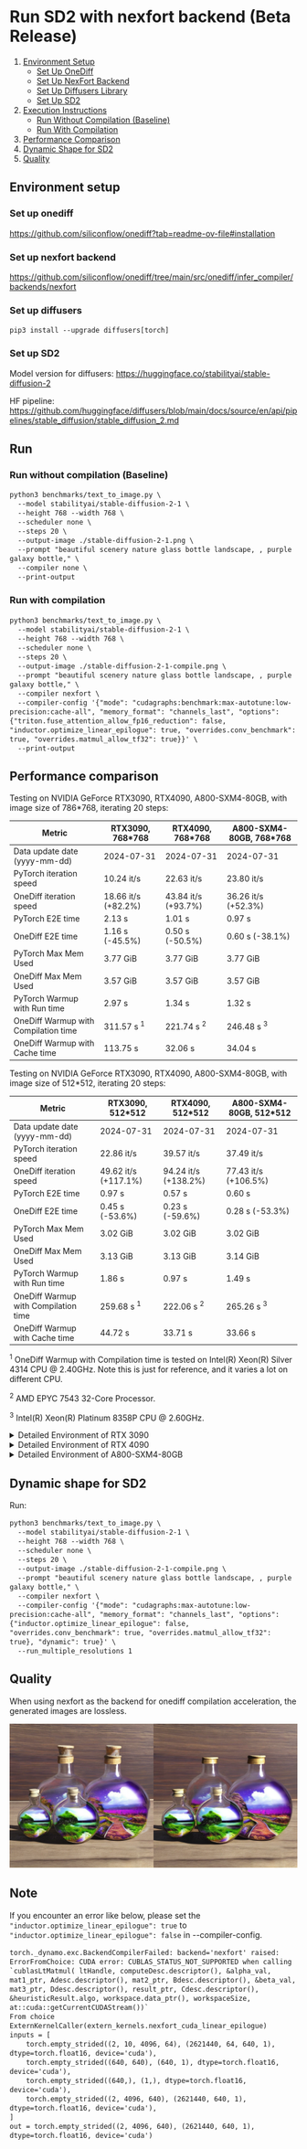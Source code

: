 # Run SD2 with nexfort backend (Beta Release)

1. [Environment Setup](#environment-setup)
   - [Set Up OneDiff](#set-up-onediff)
   - [Set Up NexFort Backend](#set-up-nexfort-backend)
   - [Set Up Diffusers Library](#set-up-diffusers)
   - [Set Up SD2](#set-up-sd2)
2. [Execution Instructions](#run)
   - [Run Without Compilation (Baseline)](#run-without-compilation-baseline)
   - [Run With Compilation](#run-with-compilation)
3. [Performance Comparison](#performance-comparison)
4. [Dynamic Shape for SD2](#dynamic-shape-for-sd2)
5. [Quality](#quality)

## Environment setup
### Set up onediff
https://github.com/siliconflow/onediff?tab=readme-ov-file#installation

### Set up nexfort backend
https://github.com/siliconflow/onediff/tree/main/src/onediff/infer_compiler/backends/nexfort

### Set up diffusers

```
pip3 install --upgrade diffusers[torch]
```
### Set up SD2
Model version for diffusers: https://huggingface.co/stabilityai/stable-diffusion-2

HF pipeline: https://github.com/huggingface/diffusers/blob/main/docs/source/en/api/pipelines/stable_diffusion/stable_diffusion_2.md

## Run

### Run without compilation (Baseline)
```shell
python3 benchmarks/text_to_image.py \
  --model stabilityai/stable-diffusion-2-1 \
  --height 768 --width 768 \
  --scheduler none \
  --steps 20 \
  --output-image ./stable-diffusion-2-1.png \
  --prompt "beautiful scenery nature glass bottle landscape, , purple galaxy bottle," \
  --compiler none \
  --print-output
```

### Run with compilation

```shell
python3 benchmarks/text_to_image.py \
  --model stabilityai/stable-diffusion-2-1 \
  --height 768 --width 768 \
  --scheduler none \
  --steps 20 \
  --output-image ./stable-diffusion-2-1-compile.png \
  --prompt "beautiful scenery nature glass bottle landscape, , purple galaxy bottle," \
  --compiler nexfort \
  --compiler-config '{"mode": "cudagraphs:benchmark:max-autotune:low-precision:cache-all", "memory_format": "channels_last", "options": {"triton.fuse_attention_allow_fp16_reduction": false, "inductor.optimize_linear_epilogue": true, "overrides.conv_benchmark": true, "overrides.matmul_allow_tf32": true}}' \
  --print-output
```

## Performance comparison

Testing on NVIDIA GeForce RTX3090, RTX4090, A800-SXM4-80GB, with image size of 786*768, iterating 20 steps:

| Metric                               | RTX3090, 768*768      | RTX4090, 768*768      | A800-SXM4-80GB, 768*768 |
| ------------------------------------ | --------------------- | --------------------- | ----------------------- |
| Data update date (yyyy-mm-dd)        | 2024-07-31            | 2024-07-31            | 2024-07-31              |
| PyTorch iteration speed              | 10.24 it/s            | 22.63 it/s            | 23.80 it/s              |
| OneDiff iteration speed              | 18.66 it/s (+82.2%)   | 43.84 it/s (+93.7%)   | 36.26 it/s (+52.3%)     |
| PyTorch E2E time                     | 2.13 s                | 1.01 s                | 0.97 s                  |
| OneDiff E2E time                     | 1.16 s (-45.5%)       | 0.50 s (-50.5%)       | 0.60 s (-38.1%)         |
| PyTorch Max Mem Used                 | 3.77 GiB              | 3.77 GiB              | 3.77 GiB                |
| OneDiff Max Mem Used                 | 3.57 GiB              | 3.57 GiB              | 3.57 GiB                |
| PyTorch Warmup with Run time         | 2.97 s                | 1.34 s                | 1.32 s                  |
| OneDiff Warmup with Compilation time | 311.57 s <sup>1</sup> | 221.74 s <sup>2</sup> | 246.48 s <sup>3</sup>   |
| OneDiff Warmup with Cache time       | 113.75 s              | 32.06 s               | 34.04 s                 |


Testing on NVIDIA GeForce RTX3090, RTX4090, A800-SXM4-80GB, with image size of 512*512, iterating 20 steps:

| Metric                               | RTX3090, 512*512      | RTX4090, 512*512      | A800-SXM4-80GB, 512*512 |
| ------------------------------------ | --------------------- | --------------------- | ----------------------- |
| Data update date (yyyy-mm-dd)        | 2024-07-31            | 2024-07-31            | 2024-07-31              |
| PyTorch iteration speed              | 22.86 it/s            | 39.57 it/s            | 37.49 it/s              |
| OneDiff iteration speed              | 49.62 it/s (+117.1%)  | 94.24 it/s (+138.2%)  | 77.43 it/s (+106.5%)    |
| PyTorch E2E time                     | 0.97 s                | 0.57 s                | 0.60 s                  |
| OneDiff E2E time                     | 0.45 s (-53.6%)       | 0.23 s (-59.6%)       | 0.28 s (-53.3%)         |
| PyTorch Max Mem Used                 | 3.02 GiB              | 3.02 GiB              | 3.02 GiB                |
| OneDiff Max Mem Used                 | 3.13 GiB              | 3.13 GiB              | 3.14 GiB                |
| PyTorch Warmup with Run time         | 1.86 s                | 0.97 s                | 1.49 s                  |
| OneDiff Warmup with Compilation time | 259.68 s <sup>1</sup> | 222.06 s <sup>2</sup> | 265.26 s <sup>3</sup>   |
| OneDiff Warmup with Cache time       | 44.72 s               | 33.71 s               | 33.66 s                 |

<sup>1</sup> OneDiff Warmup with Compilation time is tested on Intel(R) Xeon(R) Silver 4314 CPU @ 2.40GHz. Note this is just for reference, and it varies a lot on different CPU.

<sup>2</sup> AMD EPYC 7543 32-Core Processor.

<sup>3</sup> Intel(R) Xeon(R) Platinum 8358P CPU @ 2.60GHz.

<details>
  <summary>Detailed Environment of RTX 3090</summary>

  ```
PyTorch version: 2.3.1+cu121
Is debug build: False
CUDA used to build PyTorch: 12.1
ROCM used to build PyTorch: N/A

OneFlow version: path: ['/home/wangyi/miniconda3/envs/py10/lib/python3.10/site-packages/oneflow'], version: 0.9.1.dev20240719+cu121, git_commit: dcaba7d, cmake_build_type: Release, rdma: True, mlir: True, enterprise: True
Nexfort version: 0.1.dev260
OneDiff version: 1.2.0.dev1+git.d3a5249e
OneDiffX version: 1.2.0.dev1+git.d3a5249e

OS: Ubuntu 20.04.5 LTS (x86_64)
GCC version: (Ubuntu 9.4.0-1ubuntu1~20.04.2) 9.4.0
Clang version: 10.0.0-4ubuntu1
CMake version: version 3.28.1
Libc version: glibc-2.31

Python version: 3.10.13 (main, Sep 11 2023, 13:44:35) [GCC 11.2.0] (64-bit runtime)
Python platform: Linux-5.4.0-182-generic-x86_64-with-glibc2.31
Is CUDA available: True
CUDA runtime version: 12.2.140
CUDA_MODULE_LOADING set to: LAZY
GPU models and configuration:
GPU 0: NVIDIA GeForce RTX 3090
GPU 1: NVIDIA GeForce RTX 3090
GPU 2: NVIDIA GeForce RTX 3090
GPU 3: NVIDIA GeForce RTX 3090
GPU 4: NVIDIA GeForce RTX 3090
GPU 5: NVIDIA GeForce RTX 3090
GPU 6: NVIDIA GeForce RTX 3090
GPU 7: NVIDIA GeForce RTX 3090

Nvidia driver version: 535.104.05
cuDNN version: Probably one of the following:
/usr/local/cuda-11.2/targets/x86_64-linux/lib/libcudnn.so.8
/usr/local/cuda-11.2/targets/x86_64-linux/lib/libcudnn_adv_infer.so.8
/usr/local/cuda-11.2/targets/x86_64-linux/lib/libcudnn_adv_train.so.8
/usr/local/cuda-11.2/targets/x86_64-linux/lib/libcudnn_cnn_infer.so.8
/usr/local/cuda-11.2/targets/x86_64-linux/lib/libcudnn_cnn_train.so.8
/usr/local/cuda-11.2/targets/x86_64-linux/lib/libcudnn_ops_infer.so.8
/usr/local/cuda-11.2/targets/x86_64-linux/lib/libcudnn_ops_train.so.8
HIP runtime version: N/A
MIOpen runtime version: N/A
Is XNNPACK available: True

CPU:
Architecture:                       x86_64
CPU op-mode(s):                     32-bit, 64-bit
Byte Order:                         Little Endian
Address sizes:                      46 bits physical, 57 bits virtual
CPU(s):                             64
On-line CPU(s) list:                0-63
Thread(s) per core:                 2
Core(s) per socket:                 16
Socket(s):                          2
NUMA node(s):                       2
Vendor ID:                          GenuineIntel
CPU family:                         6
Model:                              106
Model name:                         Intel(R) Xeon(R) Silver 4314 CPU @ 2.40GHz
Stepping:                           6
Frequency boost:                    enabled
CPU MHz:                            918.199
CPU max MHz:                        3400.0000
CPU min MHz:                        800.0000
BogoMIPS:                           4800.00
Virtualization:                     VT-x
L1d cache:                          1.5 MiB
L1i cache:                          1 MiB
L2 cache:                           40 MiB
L3 cache:                           48 MiB
NUMA node0 CPU(s):                  0-15,32-47
NUMA node1 CPU(s):                  16-31,48-63
Vulnerability Gather data sampling: Mitigation; Microcode
Vulnerability Itlb multihit:        Not affected
Vulnerability L1tf:                 Not affected
Vulnerability Mds:                  Not affected
Vulnerability Meltdown:             Not affected
Vulnerability Mmio stale data:      Mitigation; Clear CPU buffers; SMT vulnerable
Vulnerability Retbleed:             Not affected
Vulnerability Spec store bypass:    Mitigation; Speculative Store Bypass disabled via prctl and seccomp
Vulnerability Spectre v1:           Mitigation; usercopy/swapgs barriers and __user pointer sanitization
Vulnerability Spectre v2:           Mitigation; Enhanced IBRS, IBPB conditional, RSB filling, PBRSB-eIBRS SW sequence
Vulnerability Srbds:                Not affected
Vulnerability Tsx async abort:      Not affected
Flags:                              fpu vme de pse tsc msr pae mce cx8 apic sep mtrr pge mca cmov pat pse36 clflush dts acpi mmx fxsr sse sse2 ss ht tm pbe syscall nx pdpe1gb rdtscp lm constant_tsc art arch_perfmon pebs bts rep_good nopl xtopology nonstop_tsc cpuid aperfmperf pni pclmulqdq dtes64 ds_cpl vmx smx est tm2 ssse3 sdbg fma cx16 xtpr pdcm pcid dca sse4_1 sse4_2 x2apic movbe popcnt tsc_deadline_timer aes xsave avx f16c rdrand lahf_lm abm 3dnowprefetch cpuid_fault epb cat_l3 invpcid_single ssbd mba ibrs ibpb stibp ibrs_enhanced tpr_shadow vnmi flexpriority ept vpid ept_ad fsgsbase tsc_adjust bmi1 avx2 smep bmi2 erms invpcid cqm rdt_a avx512f avx512dq rdseed adx smap avx512ifma clflushopt clwb intel_pt avx512cd sha_ni avx512bw avx512vl xsaveopt xsavec xgetbv1 xsaves cqm_llc cqm_occup_llc cqm_mbm_total cqm_mbm_local wbnoinvd dtherm ida arat pln pts avx512vbmi umip pku ospke avx512_vbmi2 gfni vaes vpclmulqdq avx512_vnni avx512_bitalg tme avx512_vpopcntdq rdpid md_clear pconfig flush_l1d arch_capabilities

Versions of relevant libraries:
[pip3] diffusers==0.29.2
[pip3] diffusers-extensions==0.1.0
[pip3] flake8==7.0.0
[pip3] mypy==1.10.0
[pip3] mypy-extensions==1.0.0
[pip3] numpy==1.26.2
[pip3] open-clip-torch==2.20.0
[pip3] pytorch-lightning==1.9.4
[pip3] torch==2.3.1
[pip3] torchao==0.1
[pip3] torchaudio==2.3.1
[pip3] torchdiffeq==0.2.3
[pip3] torchmetrics==1.2.1
[pip3] torchsde==0.2.6
[pip3] torchvision==0.18.1
[pip3] transformers==4.42.4
[pip3] triton==2.3.1
[conda] Could not collect
  ```
</details>


<details>
  <summary>Detailed Environment of RTX 4090</summary>

  ```
PyTorch version: 2.3.0+cu121
Is debug build: False
CUDA used to build PyTorch: 12.1
ROCM used to build PyTorch: N/A

OneFlow version: path: ['/home/wangyi/miniconda3/envs/py10/lib/python3.10/site-packages/oneflow'], version: 0.9.1.dev20240727+cu122, git_commit: f230775, cmake_build_type: Release, rdma: True, mlir: True, enterprise: True
Nexfort version: 0.1.dev260
OneDiff version: 1.1.1.dev65+gf50c02b4
OneDiffX version: 1.1.1.dev65+gf50c02b4

OS: Ubuntu 22.04.3 LTS (x86_64)
GCC version: (Ubuntu 11.4.0-1ubuntu1~22.04) 11.4.0
Clang version: Could not collect
CMake version: Could not collect
Libc version: glibc-2.35

Python version: 3.10.14 (main, Mar 21 2024, 16:24:04) [GCC 11.2.0] (64-bit runtime)
Python platform: Linux-5.15.0-92-generic-x86_64-with-glibc2.35
Is CUDA available: True
CUDA runtime version: Could not collect
CUDA_MODULE_LOADING set to: LAZY
GPU models and configuration:
GPU 0: NVIDIA GeForce RTX 4090
GPU 1: NVIDIA GeForce RTX 4090
GPU 2: NVIDIA GeForce RTX 4090
GPU 3: NVIDIA GeForce RTX 4090
GPU 4: NVIDIA GeForce RTX 4090
GPU 5: NVIDIA GeForce RTX 4090
GPU 6: NVIDIA GeForce RTX 4090
GPU 7: NVIDIA GeForce RTX 4090

Nvidia driver version: 550.90.07
cuDNN version: Probably one of the following:
/usr/local/cuda-12.3/targets/x86_64-linux/lib/libcudnn.so.8
/usr/local/cuda-12.3/targets/x86_64-linux/lib/libcudnn_adv_infer.so.8
/usr/local/cuda-12.3/targets/x86_64-linux/lib/libcudnn_adv_train.so.8
/usr/local/cuda-12.3/targets/x86_64-linux/lib/libcudnn_cnn_infer.so.8
/usr/local/cuda-12.3/targets/x86_64-linux/lib/libcudnn_cnn_train.so.8
/usr/local/cuda-12.3/targets/x86_64-linux/lib/libcudnn_ops_infer.so.8
/usr/local/cuda-12.3/targets/x86_64-linux/lib/libcudnn_ops_train.so.8
HIP runtime version: N/A
MIOpen runtime version: N/A
Is XNNPACK available: True

CPU:
Architecture:                       x86_64
CPU op-mode(s):                     32-bit, 64-bit
Address sizes:                      48 bits physical, 48 bits virtual
Byte Order:                         Little Endian
CPU(s):                             128
On-line CPU(s) list:                0-127
Vendor ID:                          AuthenticAMD
Model name:                         AMD EPYC 7543 32-Core Processor
CPU family:                         25
Model:                              1
Thread(s) per core:                 2
Core(s) per socket:                 32
Socket(s):                          2
Stepping:                           1
Frequency boost:                    enabled
CPU max MHz:                        3737.8899
CPU min MHz:                        1500.0000
BogoMIPS:                           5590.02
Flags:                              fpu vme de pse tsc msr pae mce cx8 apic sep mtrr pge mca cmov pat pse36 clflush mmx fxsr sse sse2 ht syscall nx mmxext fxsr_opt pdpe1gb rdtscp lm constant_tsc rep_good nopl nonstop_tsc cpuid extd_apicid aperfmperf rapl pni pclmulqdq monitor ssse3 fma cx16 pcid sse4_1 sse4_2 movbe popcnt aes xsave avx f16c rdrand lahf_lm cmp_legacy svm extapic cr8_legacy abm sse4a misalignsse 3dnowprefetch osvw ibs skinit wdt tce topoext perfctr_core perfctr_nb bpext perfctr_llc mwaitx cpb cat_l3 cdp_l3 invpcid_single hw_pstate ssbd mba ibrs ibpb stibp vmmcall fsgsbase bmi1 avx2 smep bmi2 erms invpcid cqm rdt_a rdseed adx smap clflushopt clwb sha_ni xsaveopt xsavec xgetbv1 xsaves cqm_llc cqm_occup_llc cqm_mbm_total cqm_mbm_local clzero irperf xsaveerptr rdpru wbnoinvd amd_ppin arat npt lbrv svm_lock nrip_save tsc_scale vmcb_clean flushbyasid decodeassists pausefilter pfthreshold v_vmsave_vmload vgif v_spec_ctrl umip pku ospke vaes vpclmulqdq rdpid overflow_recov succor smca fsrm
Virtualization:                     AMD-V
L1d cache:                          2 MiB (64 instances)
L1i cache:                          2 MiB (64 instances)
L2 cache:                           32 MiB (64 instances)
L3 cache:                           512 MiB (16 instances)
NUMA node(s):                       8
NUMA node0 CPU(s):                  0-7,64-71
NUMA node1 CPU(s):                  8-15,72-79
NUMA node2 CPU(s):                  16-23,80-87
NUMA node3 CPU(s):                  24-31,88-95
NUMA node4 CPU(s):                  32-39,96-103
NUMA node5 CPU(s):                  40-47,104-111
NUMA node6 CPU(s):                  48-55,112-119
NUMA node7 CPU(s):                  56-63,120-127
Vulnerability Gather data sampling: Not affected
Vulnerability Itlb multihit:        Not affected
Vulnerability L1tf:                 Not affected
Vulnerability Mds:                  Not affected
Vulnerability Meltdown:             Not affected
Vulnerability Mmio stale data:      Not affected
Vulnerability Retbleed:             Not affected
Vulnerability Spec rstack overflow: Mitigation; safe RET
Vulnerability Spec store bypass:    Mitigation; Speculative Store Bypass disabled via prctl and seccomp
Vulnerability Spectre v1:           Mitigation; usercopy/swapgs barriers and __user pointer sanitization
Vulnerability Spectre v2:           Mitigation; Retpolines, IBPB conditional, IBRS_FW, STIBP always-on, RSB filling, PBRSB-eIBRS Not affected
Vulnerability Srbds:                Not affected
Vulnerability Tsx async abort:      Not affected

Versions of relevant libraries:
[pip3] diffusers==0.29.2
[pip3] numpy==1.26.2
[pip3] open-clip-torch==2.20.0
[pip3] pytorch-lightning==1.9.4
[pip3] torch==2.3.0
[pip3] torchdiffeq==0.2.3
[pip3] torchmetrics==1.3.2
[pip3] torchsde==0.2.6
[pip3] torchvision==0.18.1
[pip3] transformers==4.30.2
[pip3] triton==2.3.0
[conda] numpy                     1.26.2                   pypi_0    pypi
[conda] open-clip-torch           2.20.0                   pypi_0    pypi
[conda] pytorch-lightning         1.9.4                    pypi_0    pypi
[conda] torch                     2.3.0                    pypi_0    pypi
[conda] torchdiffeq               0.2.3                    pypi_0    pypi
[conda] torchmetrics              1.3.2                    pypi_0    pypi
[conda] torchsde                  0.2.6                    pypi_0    pypi
[conda] torchvision               0.18.1                   pypi_0    pypi
[conda] triton                    2.3.0                    pypi_0    pypi
  ```
</details>

<details>
  <summary>Detailed Environment of A800-SXM4-80GB</summary>

  ```
PyTorch version: 2.3.0+cu121
Is debug build: False
CUDA used to build PyTorch: 12.1
ROCM used to build PyTorch: N/A

OneFlow version: path: ['/home/wangyi/miniconda3/envs/py10/lib/python3.10/site-packages/oneflow'], version: 0.9.1.dev20240724+cu122, git_commit: dcaba7d, cmake_build_type: Release, rdma: True, mlir: True, enterprise: True
Nexfort version: 0.1.dev260
OneDiff version: 1.2.1.dev7+gfc3de4e9
OneDiffX version: 1.2.1.dev7+gfc3de4e9

OS: Ubuntu 22.04.2 LTS (x86_64)
GCC version: (Ubuntu 11.3.0-1ubuntu1~22.04.1) 11.3.0
Clang version: Could not collect
CMake version: version 3.22.1
Libc version: glibc-2.35

Python version: 3.10.14 (main, May  6 2024, 19:42:50) [GCC 11.2.0] (64-bit runtime)
Python platform: Linux-5.15.0-60-generic-x86_64-with-glibc2.35
Is CUDA available: True
CUDA runtime version: Could not collect
CUDA_MODULE_LOADING set to: LAZY
GPU models and configuration:
GPU 0: NVIDIA A800-SXM4-80GB
GPU 1: NVIDIA A800-SXM4-80GB
GPU 2: NVIDIA A800-SXM4-80GB
GPU 3: NVIDIA A800-SXM4-80GB
GPU 4: NVIDIA A800-SXM4-80GB
GPU 5: NVIDIA A800-SXM4-80GB
GPU 6: NVIDIA A800-SXM4-80GB
GPU 7: NVIDIA A800-SXM4-80GB

Nvidia driver version: 535.54.03
cuDNN version: Could not collect
HIP runtime version: N/A
MIOpen runtime version: N/A
Is XNNPACK available: True

CPU:
Architecture:                    x86_64
CPU op-mode(s):                  32-bit, 64-bit
Address sizes:                   46 bits physical, 57 bits virtual
Byte Order:                      Little Endian
CPU(s):                          128
On-line CPU(s) list:             0-127
Vendor ID:                       GenuineIntel
Model name:                      Intel(R) Xeon(R) Platinum 8358P CPU @ 2.60GHz
CPU family:                      6
Model:                           106
Thread(s) per core:              2
Core(s) per socket:              32
Socket(s):                       2
Stepping:                        6
CPU max MHz:                     3400.0000
CPU min MHz:                     800.0000
BogoMIPS:                        5200.00
Flags:                           fpu vme de pse tsc msr pae mce cx8 apic sep mtrr pge mca cmov pat pse36 clflush dts acpi mmx fxsr sse sse2 ss ht tm pbe syscall nx pdpe1gb rdtscp lm constant_tsc art arch_perfmon pebs bts rep_good nopl xtopology nonstop_tsc cpuid aperfmperf pni pclmulqdq dtes64 monitor ds_cpl vmx smx est tm2 ssse3 sdbg fma cx16 xtpr pdcm pcid dca sse4_1 sse4_2 x2apic movbe popcnt tsc_deadline_timer aes xsave avx f16c rdrand lahf_lm abm 3dnowprefetch cpuid_fault epb cat_l3 invpcid_single intel_ppin ssbd mba ibrs ibpb stibp ibrs_enhanced tpr_shadow vnmi flexpriority ept vpid ept_ad fsgsbase tsc_adjust bmi1 avx2 smep bmi2 erms invpcid cqm rdt_a avx512f avx512dq rdseed adx smap avx512ifma clflushopt clwb intel_pt avx512cd sha_ni avx512bw avx512vl xsaveopt xsavec xgetbv1 xsaves cqm_llc cqm_occup_llc cqm_mbm_total cqm_mbm_local split_lock_detect wbnoinvd dtherm ida arat pln pts hwp hwp_act_window hwp_epp hwp_pkg_req avx512vbmi umip pku ospke avx512_vbmi2 gfni vaes vpclmulqdq avx512_vnni avx512_bitalg tme avx512_vpopcntdq la57 rdpid fsrm md_clear pconfig flush_l1d arch_capabilities
Virtualization:                  VT-x
L1d cache:                       3 MiB (64 instances)
L1i cache:                       2 MiB (64 instances)
L2 cache:                        80 MiB (64 instances)
L3 cache:                        96 MiB (2 instances)
NUMA node(s):                    2
NUMA node0 CPU(s):               0-31,64-95
NUMA node1 CPU(s):               32-63,96-127
Vulnerability Itlb multihit:     Not affected
Vulnerability L1tf:              Not affected
Vulnerability Mds:               Not affected
Vulnerability Meltdown:          Not affected
Vulnerability Mmio stale data:   Mitigation; Clear CPU buffers; SMT vulnerable
Vulnerability Retbleed:          Not affected
Vulnerability Spec store bypass: Mitigation; Speculative Store Bypass disabled via prctl and seccomp
Vulnerability Spectre v1:        Mitigation; usercopy/swapgs barriers and __user pointer sanitization
Vulnerability Spectre v2:        Mitigation; Enhanced IBRS, IBPB conditional, RSB filling, PBRSB-eIBRS SW sequence
Vulnerability Srbds:             Not affected
Vulnerability Tsx async abort:   Not affected

Versions of relevant libraries:
[pip3] diffusers==0.26.0
[pip3] numpy==1.26.4
[pip3] torch==2.3.0
[pip3] transformers==4.42.0
[pip3] triton==2.3.0
[conda] numpy                     1.26.4                   pypi_0    pypi
[conda] torch                     2.3.0                    pypi_0    pypi
[conda] triton                    2.3.0                    pypi_0    pypi

  ```
</details>

## Dynamic shape for SD2

Run:

```shell
python3 benchmarks/text_to_image.py \
  --model stabilityai/stable-diffusion-2-1 \
  --height 768 --width 768 \
  --scheduler none \
  --steps 20 \
  --output-image ./stable-diffusion-2-1-compile.png \
  --prompt "beautiful scenery nature glass bottle landscape, , purple galaxy bottle," \
  --compiler nexfort \
  --compiler-config '{"mode": "cudagraphs:max-autotune:low-precision:cache-all", "memory_format": "channels_last", "options": {"inductor.optimize_linear_epilogue": false, "overrides.conv_benchmark": true, "overrides.matmul_allow_tf32": true}, "dynamic": true}' \
  --run_multiple_resolutions 1
```

## Quality
When using nexfort as the backend for onediff compilation acceleration, the generated images are lossless.

<p align="center">
<img src="../../../imgs/nexfort_sd2_demo.png">
</p>

## Note
If you encounter an error like below, please set the `"inductor.optimize_linear_epilogue": true` to `"inductor.optimize_linear_epilogue": false` in --compiler-config.

```
torch._dynamo.exc.BackendCompilerFailed: backend='nexfort' raised:
ErrorFromChoice: CUDA error: CUBLAS_STATUS_NOT_SUPPORTED when calling `cublasLtMatmul( ltHandle, computeDesc.descriptor(), &alpha_val, mat1_ptr, Adesc.descriptor(), mat2_ptr, Bdesc.descriptor(), &beta_val, mat3_ptr, Ddesc.descriptor(), result_ptr, Cdesc.descriptor(), &heuristicResult.algo, workspace.data_ptr(), workspaceSize, at::cuda::getCurrentCUDAStream())`
From choice ExternKernelCaller(extern_kernels.nexfort_cuda_linear_epilogue)
inputs = [
    torch.empty_strided((2, 10, 4096, 64), (2621440, 64, 640, 1), dtype=torch.float16, device='cuda'),
    torch.empty_strided((640, 640), (640, 1), dtype=torch.float16, device='cuda'),
    torch.empty_strided((640,), (1,), dtype=torch.float16, device='cuda'),
    torch.empty_strided((2, 4096, 640), (2621440, 640, 1), dtype=torch.float16, device='cuda'),
]
out = torch.empty_strided((2, 4096, 640), (2621440, 640, 1), dtype=torch.float16, device='cuda')
```
